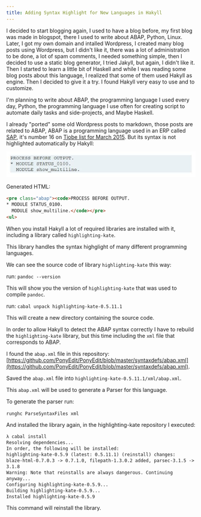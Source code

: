 ```yaml
---
title: Adding Syntax Highlight for New Languages in Hakyll
---
```


I decided to start blogging again, I used to have a blog before, my first blog
was made in blogspot, there I used to write about ABAP, Python, Linux. Later,
I got my own domain and intalled Wordpress, I created many blog posts using
Wordpress, but I didn't like it, there was a lot of administration to be done,
a lot of spam comments, I needed something simple, then I decided to use
a static blog generator, I tried Jakyll, but again, I didn't like it. Then
I started to learn a little bit of Haskell and while I was reading some blog
posts about this language, I realized that some of them used Hakyll as engine.
Then I decided to give it a try. I found Hakyll very easy to use and to
customize.

I'm planning to write about ABAP, the programming language I used every day,
Python, the programming language I use often for creating script to automate
daily tasks and side-projects, and Maybe Haskell.

I already "ported" some old Wordpress posts to markdown, those posts are
related to ABAP, ABAP is a programming language used in an ERP called [SAP](http://sap.com), it's
number 16 on [Tiobe list for March 2015](http://www.tiobe.com/index.php/content/paperinfo/tpci/index.html). 
But its syntax is not highlighted automatically by Hakyll:

![](/images/hakyll.jpg)

Generated HTML:

```html
<pre class="abap"><code>PROCESS BEFORE OUTPUT.
* MODULE STATUS_0100.
  MODULE show_multiline.</code></pre>
<ul>
```

When you install Hakyll a lot of required libraries are installed with it,
including a library called `highlighting-kate`.

This library handles the syntax highglight of many different programming
languages. 

We can see the source code of library `highlighting-kate` this way:

run: `pandoc --version`

This will show you the version of `highlighting-kate` that was used to compile
`pandoc`.

run: `cabal unpack highlighting-kate-0.5.11.1` 

This will create a new directory containing the source code.

In order to allow Hakyll to detect the ABAP syntax
correctly I have to rebuild the `highlighting-kate` library, but this time
including the `xml` file that corresponds to ABAP.

I found the `abap.xml` file in this repository: [https://github.com/PonyEdit/PonyEdit/blob/master/syntaxdefs/abap.xml](https://github.com/PonyEdit/PonyEdit/blob/master/syntaxdefs/abap.xml).

Saved the `abap.xml` file into `highlighting-kate-0.5.11.1/xml/abap.xml`.

This `abap.xml` will be used to generate a Parser for this language.

To generate  the parser run:

`runghc ParseSyntaxFiles xml`

And installed the library again, in the highlighting-kate repository
I executed:

```shell
λ cabal install
Resolving dependencies...
In order, the following will be installed:
highlighting-kate-0.5.9 (latest: 0.5.11.1) (reinstall) changes:
blaze-html-0.7.0.3 -> 0.7.1.0, filepath-1.3.0.2 added, parsec-3.1.5 -> 3.1.8
Warning: Note that reinstalls are always dangerous. Continuing anyway...
Configuring highlighting-kate-0.5.9...
Building highlighting-kate-0.5.9...
Installed highlighting-kate-0.5.9
```

This command will reinstall the library.
